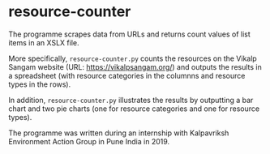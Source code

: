 # resource-counter

The programme scrapes data from URLs and returns count values of list items in an XSLX file.

More specifically, `resource-counter.py` counts the resources on the Vikalp Sangam website (URL: https://vikalpsangam.org/) and outputs the results in a spreadsheet (with resource categories in the columnns and resource types in the rows).

In addition, `resource-counter.py` illustrates the results by outputting a bar chart and two pie charts (one for resource categories and one for resource types).

The programme was written during an internship with Kalpavriksh Environment Action Group in Pune India in 2019.
